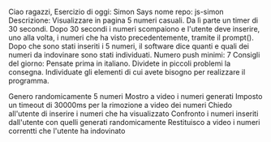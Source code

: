 Ciao ragazzi,
Esercizio di oggi: Simon Says
nome repo: js-simon
Descrizione: Visualizzare in pagina 5 numeri casuali. Da lì parte un timer di 30 secondi. Dopo 30 secondi i numeri scompaiono e l'utente deve inserire, uno alla volta, i numeri che ha visto precedentemente, tramite il prompt(). Dopo che sono stati inseriti i 5 numeri, il software dice quanti e quali dei numeri da indovinare sono stati individuati.
Numero push minimi: 7
Consigli del giorno:
Pensate prima in italiano.
Dividete in piccoli problemi la consegna.
Individuate gli elementi di cui avete bisogno per realizzare il programma.

Genero randomicamente 5 numeri
Mostro a video i numeri generati
Imposto un timeout di 30000ms per la rimozione a video dei numeri
Chiedo all'utente di inserire i numeri che ha visualizzato
Confronto i numeri inseriti dall'utente con quelli generati randomicamente
Restituisco a video i numeri correntti che l'utente ha indovinato